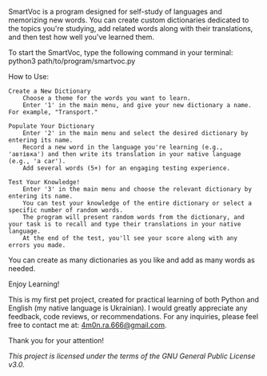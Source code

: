 
SmartVoc is a program designed for self-study of languages and memorizing new words. 
You can create custom dictionaries dedicated to the topics you're studying, 
add related words along with their translations, and then test how well you've learned them.

To start the SmartVoc, type the following command in your terminal:
    python3 path/to/program/smartvoc.py

How to Use:

    Create a New Dictionary
        Choose a theme for the words you want to learn.
        Enter '1' in the main menu, and give your new dictionary a name. For example, "Transport."

    Populate Your Dictionary
        Enter '2' in the main menu and select the desired dictionary by entering its name.
        Record a new word in the language you're learning (e.g., 'автівка') and then write its translation in your native language (e.g., 'a car').
        Add several words (5+) for an engaging testing experience.

    Test Your Knowledge!
        Enter '3' in the main menu and choose the relevant dictionary by entering its name.
        You can test your knowledge of the entire dictionary or select a specific number of random words.
        The program will present random words from the dictionary, and your task is to recall and type their translations in your native language.
        At the end of the test, you'll see your score along with any errors you made.

You can create as many dictionaries as you like and add as many words as needed.

Enjoy Learning!

This is my first pet project, created for practical learning of both Python and English (my native language is Ukrainian).
I would greatly appreciate any feedback, code reviews, or recommendations. 
For any inquiries, please feel free to contact me at: 4m0n.ra.666@gmail.com.

Thank you for your attention!

*This project is licensed under the terms of the GNU General Public License v3.0.*
